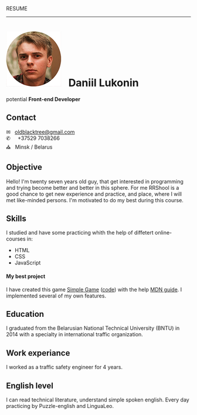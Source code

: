 RESUME
* * *
# ![Alt text](img/face150px.jpg) &nbsp; Daniil Lukonin                                        
potential **Front-end Developer** 
## Contact
&#x2709; &nbsp; oldblacktree@gmail.com <br>
&#x2706; &nbsp; &nbsp; +37529 7038266 <br>
&#9962; &nbsp; Minsk / Belarus <br>
## Objective
Hello! I'm twenty seven years old guy, that get interested in programming and trying become better and better in this sphere. For me RRShool is a good chance to get new experience and practice, and place, where I will met like-minded persons. I'm motivated to do my best during this course.
## Skills
I studied and have some practicing whith the help of diffetert online-courses in:
+ HTML
+ CSS
+ JavaScript
#### My best project
I have created this game [Simple Game](https://oldblacktree.github.io/SimpleGame/) ([code](https://github.com/oldblacktree/SimpleGame)) with the help [MDN guide](https://developer.mozilla.org/ru/docs/Games/Tutorials/2D_Breakout_game_pure_JavaScript). 
I implemented several of my own features.
## Education
I graduated from the Belarusian National Technical University (BNTU) in 2014 with a specialty in international traffic organization.
## Work experiance
I worked as a traffic safety engineer for 4 years.
## English level
I can read technical literature, understand simple spoken english. Every day practicing by Puzzle-english and LinguaLeo.
